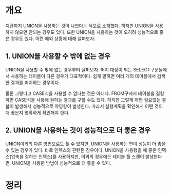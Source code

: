 <!-- Date: 2025-01-30 -->
<!-- Update Date: 2025-02-11 -->
<!-- File ID: 22f2e9f7-2678-426f-ab86-c3dc7c8ae621 -->
<!-- Author: Seoyeon Jang -->

# 개요
지금까지 UNION을 사용하는 것이 나쁘다는 식으로 소개했다. 하지만 UNION을 사용하지 않으면 안되는 경우도 있다. 또한 UNION을 사용하는 것이 오히려 성능적으로 좋은 경우도 있다. 이런 예외 상황에 대해 살펴보자.

## 1. UNION을 사용할 수 밖에 없는 경우
UNION을 사용할 수 밖에 없는 경우부터 살펴보자. 머지 대상이 되는 SELECT구문들에서 사용하는 테이블이 다른 경우가 대표적이다. 쉽게 말하면 여러 개의 테이블에서 검색한 결과를 머지하는 경우이다.

물론 그렇다고 CASE식을 사용할 수 없다는 것은 아니다. FROM구에서 테이블을 결합하면 CASE식을 사용해 원하는 결과를 구할 수도 있다. 하지만 그렇게 하면 필요없는 결합이 발생해서 성능적으로 악영향이 발생한다. 따라서 실행계획을 확인해서 어떤 것이 더 좋은지 명확하게 확인해야 한다.

## 2. UNION을 사용하는 것이 성능적으로 더 좋은 경우
UNION이외의 다른 방법으로도 풀 수 있지만, UNION을 사용하는 편이 성능이 더 좋을 수 있는 경우가 있다. 바로 인덱스와 관련된 경우이다. UNION을 사용했을 때 좋은 인덱스(압축을 잘하는 인덱스)를 사용하지만, 이외의 경우에는 테이블 풀 스캔이 발생한다면, UNION을 사용한 방법이 성능적으로 더 좋을 수 있다.


# 정리


